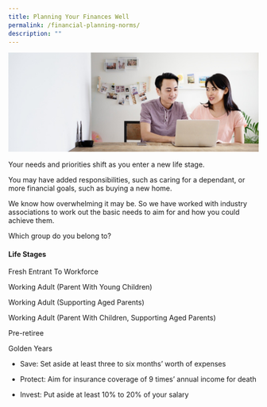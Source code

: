 ```yaml
---
title: Planning Your Finances Well
permalink: /financial-planning-norms/
description: ""
---
```

![Are Your Planning Your Finances](/images/Are%20You%20Planning%20Your%20Finances/planning%20your%20finances.jfif)

Your needs and priorities shift as you enter a new life stage. 

You may have added responsibilities, such as caring for a dependant, or more financial goals, such as buying a new home. 

We know how overwhelming it may be. So we have worked with industry associations to work out the basic needs to aim for and how you could achieve them. 

Which group do you belong to?

#### Life Stages

Fresh Entrant To Workforce

Working Adult (Parent With Young Children)

Working Adult (Supporting Aged Parents)

Working Adult (Parent With Children, Supporting Aged Parents)

Pre-retiree

Golden Years


* Save: Set aside at least three to six months’ worth of expenses

* Protect: Aim for insurance coverage of 9 times’ annual income for death

*  Invest: Put aside at least 10% to 20% of your salary